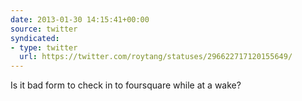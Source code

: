 ```yaml
---
date: 2013-01-30 14:15:41+00:00
source: twitter
syndicated:
- type: twitter
  url: https://twitter.com/roytang/statuses/296622717120155649/
---
```


Is it bad form to check in to foursquare while at a wake?
